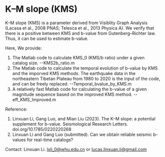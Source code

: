 # K–M slope (KMS)

K–M slope (KMS) is a parameter derived from Visiblity Graph Analysis (Lacasa et al., 2008 PNAS; Telesca et al., 2013 Physica A).
We verify that there is a positive between KMS and b-value from Gutenberg–Richter law. Thus, it can be used to estimate b-value.

Here, We provide:
1.  The Matlab code to calculate KMS_0 (KMS/b ratio) under a given catalog size. --KMS2b_ratio.m
2.  The Matlab code to calculate the temporal evolution of b-value by KMS and the imporved KMS methods. The earthquake data in the 
    northeastern Tibetan Plateau from 1980 to 2020 is the input of the code, and can be freely replaced. --Temporal_bvalue_by_KMS.m
3.  A relatively fast Matlab code for calculating the b-value of a given magnitude sequence based on the improved KMS method. --eff_KMS_Improved.m

Reference: 
1.  Linxuan Li, Gang Luo, and Mian Liu (2023). The K–M slope: a potential supplement for b-value. Seismological Research Letters. doi.org/10.1785/0220220268
2.  Linxuan Li and Gang Luo (submitted). Can we obtain reliable seismic b-values for real-time catalogs?

Contact: Linxuan Li.  lxli_0@whu.edu.cn or lucas.linxuan.li@gmail.com

